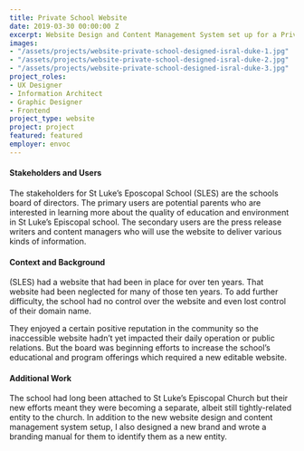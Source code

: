 ```yaml
---
title: Private School Website
date: 2019-03-30 00:00:00 Z
excerpt: Website Design and Content Management System set up for a Private School.
images:
- "/assets/projects/website-private-school-designed-isral-duke-1.jpg"
- "/assets/projects/website-private-school-designed-isral-duke-2.jpg"
- "/assets/projects/website-private-school-designed-isral-duke-3.jpg"
project_roles:
- UX Designer
- Information Architect
- Graphic Designer
- Frontend
project_type: website
project: project
featured: featured
employer: envoc
---
```

<h4>Stakeholders and Users</h4>
<p>The stakeholders for St Luke&rsquo;s Eposcopal School (SLES) are the schools board of directors. The primary users are potential parents who are interested in learning more about the quality of education and environment in St Luke&rsquo;s Episcopal school. The secondary users are the press release writers and content managers who will use the website to deliver various kinds of information.</p>
<h4>Context and Background</h4>
<p>(SLES) had a website that had been in place for over ten years. That website had been neglected for many of those ten years. To add further difficulty, the school had no control over the website and even lost control of their domain name.</p>
<p>They enjoyed a certain positive reputation in the community so the inaccessible website hadn&rsquo;t yet impacted their daily operation or public relations. But the board was beginning efforts to increase the school&rsquo;s educational and program offerings which required a new editable website.</p>
<h4>Additional Work</h4>
<p>The school had long been attached to St Luke&rsquo;s Episcopal Church but their new efforts meant they were becoming a separate, albeit still tightly-related entity to the church. In addition to the new website design and content management system setup, I also designed a new brand and wrote a branding manual for them to identify them as a new entity.</p>